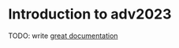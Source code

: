 # Introduction to adv2023

TODO: write [great documentation](http://jacobian.org/writing/what-to-write/)
